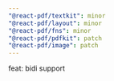 ```yaml
---
"@react-pdf/textkit": minor
"@react-pdf/layout": minor
"@react-pdf/fns": minor
"@react-pdf/pdfkit": patch
"@react-pdf/image": patch
---
```


feat: bidi support
